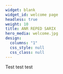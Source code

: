 ```yaml
---
widget: blank
widget_id: welcome page
headless: true
weight: 10
title: ANR REPED SARIX
hero_media: welcome.jpg
design:
  columns: "1"
  css_style: null
  css_class: null
---
```

Test test test